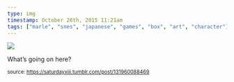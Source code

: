 ```yaml
---
type: img
timestamp: October 26th, 2015 11:21am
tags: ["marle", "snes", "japanese", "games", "box", "art", "character"]
---
```

<img src="https://saturdayxiii.github.io/media/media/131960088469.jpg"/>
                                                                                          
What’s going on here?
 
                                    
                
                
                
                
                                
<small>source: https://saturdayxiii.tumblr.com/post/131960088469</small>